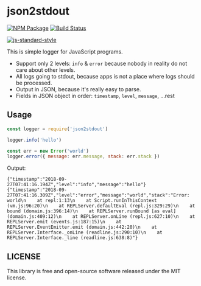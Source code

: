 # json2stdout

[![NPM Package](https://img.shields.io/npm/v/json2stdout.svg?style=flat-square)](https://www.npmjs.org/package/json2stdout) [![Build Status](https://img.shields.io/travis/fanatid/json2stdout.svg?branch=master&style=flat-square)](https://travis-ci.org/fanatid/json2stdout)

[![js-standard-style](https://cdn.rawgit.com/feross/standard/master/badge.svg)](https://github.com/feross/standard)

This is simple logger for JavaScript programs.

- Support only 2 levels: `info` & `error` because nobody in reality do not care about other levels.
- All logs going to stdout, because apps is not a place where logs should be processed.
- Output in JSON, because it's really easy to parse.
- Fields in JSON object in order: `timestamp`, `level`, `message`, ...rest

## Usage

```js
const logger = require('json2stdout')

logger.info('hello')

const err = new Error('world')
logger.error({ message: err.message, stack: err.stack })
```

Output:
```
{"timestamp":"2018-09-27T07:41:16.194Z","level":"info","message":"hello"}
{"timestamp":"2018-09-27T07:41:16.309Z","level":"error","message":"world","stack":"Error: world\n    at repl:1:13\n    at Script.runInThisContext (vm.js:96:20)\n    at REPLServer.defaultEval (repl.js:329:29)\n    at bound (domain.js:396:14)\n    at REPLServer.runBound [as eval] (domain.js:409:12)\n    at REPLServer.onLine (repl.js:627:10)\n    at REPLServer.emit (events.js:187:15)\n    at REPLServer.EventEmitter.emit (domain.js:442:20)\n    at REPLServer.Interface._onLine (readline.js:290:10)\n    at REPLServer.Interface._line (readline.js:638:8)"}
```

## LICENSE

This library is free and open-source software released under the MIT license.
